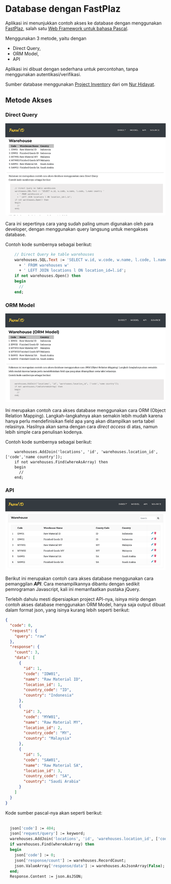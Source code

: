 # Database dengan FastPlaz

Aplikasi ini menunjukkan contoh akses ke database dengan menggunakan [FastPlaz](https://fastplaz.com), salah satu [Web Framework untuk bahasa Pascal](https://fastplaz.com). 

Menggunakan 3 metode, yaitu dengan 

- Direct Query, 
- ORM Model, 
- API

Aplikasi ini dibuat dengan sederhana untuk percontohan, tanpa menggunakan autentikasi/verifikasi.

Sumber database menggunakan [Project Inventory](https://github.com/hidayat365/yii2-inventory-app/tree/master/migrations/scripts) dari om [Nur Hidayat](https://github.com/hidayat365).

## Metode Akses


### Direct Query

![Screenshot](docs/images/direct.png)

Cara ini sepertinya cara yang sudah paling umum digunakan oleh para developer, dengan menggunakan query langsung untuk mengakses database.

Contoh kode sumbernya sebagai berikut:

```pascal
    // Direct Query ke table warehouses
    warehouses.SQL.Text := 'SELECT w.id, w.code, w.name, l.code, l.name country '
      + ' FROM warehouses w'
      + ' LEFT JOIN locations l ON location_id=l.id';
    if not warehouses.Open() then
    begin
      //
    end;
```

### ORM Model

![Screenshot](docs/images/model.png)

Ini merupakan contoh cara akses database menggunakan cara ORM (Object Relation Mapping). Langkah-langkahnya akan semakin lebih mudah karena hanya perlu mendefinisikan field apa yang akan ditampilkan serta tabel relasinya. Hasilnya akan sama dengan cara *direct access* di atas, namun lebih simple cara penulisan kodenya.

Contoh kode sumbernya sebagai berikut:

```delphi
    warehouses.AddJoin('locations', 'id', 'warehouses.location_id', ['code','name country']);
    if not warehouses.Find(whereAsArray) then
    begin
      //
    end;
```

### API

![Screenshot](docs/images/api.png)

Berikut ini merupakan contoh cara akses database menggunakan cara pemanggilan ***API***. Cara menampilkannya dibantu dengan sedikit pemrograman Javascript, kali ini memanfaatkan pustaka jQuery.

Terlebih dahulu mesti dipersiapkan project API-nya, isinya mirip dengan contoh akses database menggunakan ORM Model, hanya saja output dibuat dalam format json, yang isinya kurang lebih seperti berikut:

```json
{
  "code": 0,
  "request": {
    "query": "raw"
  },
  "response": {
    "count": 3,
    "data": [
      {
        "id": 1,
        "code": "IDW01",
        "name": "Raw Material ID",
        "location_id": 1,
        "country_code": "ID",
        "country": "Indonesia"
      },
      {
        "id": 3,
        "code": "MYW01",
        "name": "Raw Material MY",
        "location_id": 2,
        "country_code": "MY",
        "country": "Malaysia"
      },
      {
        "id": 5,
        "code": "SAW01",
        "name": "Raw Material SA",
        "location_id": 3,
        "country_code": "SA",
        "country": "Saudi Arabia"
      }
    ]
  }
}
```

Kode sumber pascal-nya akan seperti berikut:

```pascal

  json['code'] := 404;
  json['request/query'] := keyword;
  warehouses.AddJoin('locations', 'id', 'warehouses.location_id', ['code country_code','name country']);
  if warehouses.Find(whereAsArray) then
  begin
    json['code'] := 0;
    json['response/count'] := warehouses.RecordCount;
    json.ValueArray['response/data'] := warehouses.AsJsonArray(False);
  end;
  Response.Content := json.AsJSON;
```

